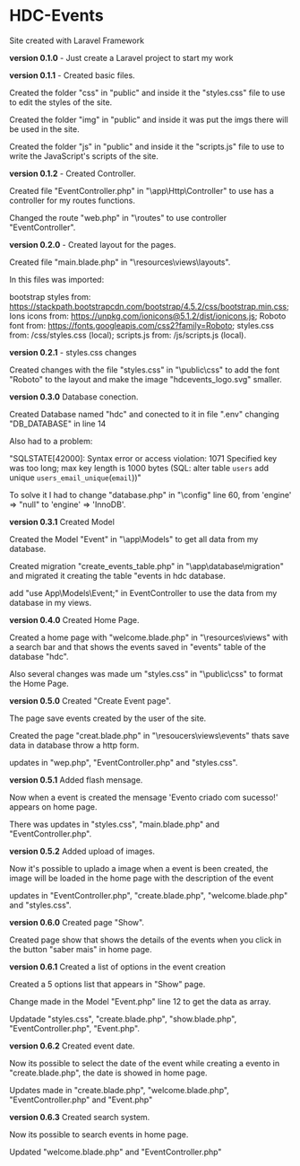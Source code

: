 # HDC-Events
 Site created with Laravel Framework

**version 0.1.0** - Just create a Laravel project to start my work

**version 0.1.1** - Created basic files.

Created the folder "css" in "public" and inside it the "styles.css" file to use to edit the styles of the site.

Created the folder "img" in "public" and inside it was put the imgs there will be used in the site.

Created the folder "js" in "public" and inside it the "scripts.js" file to use to write the JavaScript's scripts of the site.

**version 0.1.2** - Created Controller.

Created file "EventController.php" in "\app\Http\Controller" to use has a controller for my routes functions.

Changed the route "web.php" in "\routes" to use controller "EventController".

**version 0.2.0** - Created layout for the pages.

Created file "main.blade.php" in "\resources\views\layouts".

In this files was imported:

bootstrap styles from: https://stackpath.bootstrapcdn.com/bootstrap/4.5.2/css/bootstrap.min.css;
Ions icons from: https://unpkg.com/ionicons@5.1.2/dist/ionicons.js;
Roboto font from: https://fonts.googleapis.com/css2?family=Roboto;
styles.css from: /css/styles.css (local);
scripts.js from: /js/scripts.js (local).

**version 0.2.1** - styles.css changes

Created changes with the file "styles.css" in "\public\css" to add the font "Roboto" to the layout and make the image "hdcevents_logo.svg" smaller.

**version 0.3.0** Database conection.

Created Database named "hdc" and conected to it in file ".env" changing "DB_DATABASE" in line 14

Also had to a problem:

"SQLSTATE[42000]: Syntax error or access violation: 1071 Specified key was too long; max key length is 1000 bytes (SQL: alter table `users` add unique `users_email_unique`(`email`))"

To solve it I had to change "database.php" in "\config" line 60, from 'engine' => "null" to 'engine' => 'InnoDB'.

**version 0.3.1** Created Model

Created the Model "Event" in "\app\Models" to get all data from my database.

Created migration "create_events_table.php" in "\app\database\migration" and migrated it creating the table "events in hdc database.

add "use App\Models\Event;" in EventController to use the data from my database in my views.

**version 0.4.0** Created Home Page.

Created a home page with "welcome.blade.php" in "\resources\views" with a search bar and that shows the events saved in "events" table of the database "hdc".

Also several changes was made um "styles.css" in "\public\css" to format the Home Page.

**version 0.5.0** Created "Create Event page".

The page save events created by the user of the site.

Created the page "creat.blade.php" in "\resoucers\views\events" thats save data in database throw a http form.

updates in "wep.php", "EventController.php" and "styles.css".

**version 0.5.1** Added flash mensage.

Now when a event is created the mensage 'Evento criado com sucesso!' appears on home page.

There was updates in "styles.css", "main.blade.php" and "EventController.php".

**version 0.5.2** Added upload of images.

Now it's possible to uplado a image when a event is been created, the image will be loaded in the home page with the description of the event

updates in "EventController.php", "create.blade.php", "welcome.blade.php" and "styles.css".

**version 0.6.0** Created page "Show".

Created page show that shows the details of the events when you click in the button "saber mais" in home page.

**version 0.6.1** Created a list of options in the event creation

Created a 5 options list that appears in "Show" page.

Change made in the Model "Event.php" line 12 to get the data as array.

Updatade "styles.css", "create.blade.php", "show.blade.php", "EventController.php", "Event.php".

**version 0.6.2** Created event date.

Now its possible to select the date of the event while creating a evento in "create.blade.php", the date is showed in home page.

Updates made in "create.blade.php", "welcome.blade.php", "EventController.php" and "Event.php"

**version 0.6.3** Created search system.

Now its possible to search events in home page.

Updated "welcome.blade.php" and "EventController.php"